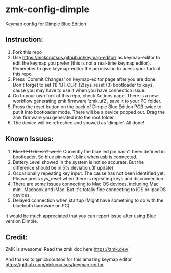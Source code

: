 # zmk-config-dimple

Keymap config for Dimple Blue Edition


## Instruction:
1. Fork this repo
2. Use https://nickcoutsos.github.io/keymap-editor/ as keymap-editor to edit the keymap you prefer (this is not a real-time keymap editor). Remember to give keymap-editor the permission to acess your fork of this repo.
3. Press 'Commit Changes' on keymap-editor page after you are done. Don't forget to set (1) 'BT_CLR' (2)sys_reset (3) bootloader to keys, cause you may have to use it when you have connection issue. 
4. Go to your own fork of this repo, check Actions page. There is a new workflow generating zmk firmware 'zmk.uf2', save it to your PC folder.
5. Press the reset button on the back of Dimple Blue Edition PCB twice to put it into bootloader mode. There will be a device popped out. Drag the zmk firmware you generated into the root folder.
6. The device will be refreshed and showed as 'dimple'. All done!

## Known Issues:
1. ~~Blue LED doesn't work.~~ Currently the blue led pin hasn't been defined in bootloader. So blue pin won't blink when usb is connected.
2. Battery Level showed in the system is not so accurate. But the difference should be in 5% deviation.(If update) 
3. Occasionally repeating key input. The cause has not been identified yet. Please press sys_reset when there is repeating keys and disconnection
4. There are some issues connecting to Mac OS devices, including Mac mini, Macbook and iMac. But it's totally fine connecting to iOS or ipadOS devices.
5. Delayed connection when startup (Might have something to do with the bluetooth hardware on PC)

It would be much appreciated that you can report issue after using Blue version Dimple.

## Credit:

ZMK is awesome!
Read the zmk doc here https://zmk.dev/

And thanks to @nickcoutsos for this amazing keymap editor
https://github.com/nickcoutsos/keymap-editor
